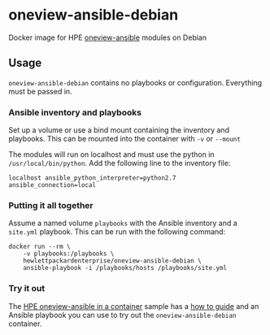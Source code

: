 # oneview-ansible-debian

Docker image for HPE [oneview-ansible](https://github.com/hewlettpackard/oneview-ansible) modules on Debian

## Usage

`oneview-ansible-debian` contains no playbooks or configuration. Everything must be passed in.

### Ansible inventory and playbooks

Set up a volume or use a bind mount containing the inventory and playbooks. This can be mounted into the container with `-v` or `--mount`

The modules will run on localhost and must use the python in `/usr/local/bin/python`. Add the following line to the inventory file:

```console
localhost ansible_python_interpreter=python2.7 ansible_connection=local
```

### Putting it all together

Assume a named volume `playbooks` with the Ansible inventory and a `site.yml` playbook. This can be run with the following command:

```console
docker run --rm \
    -v playbooks:/playbooks \
    hewlettpackardenterprise/oneview-ansible-debian \
    ansible-playbook -i /playbooks/hosts /playbooks/site.yml
```

### Try it out

The [HPE oneview-ansible in a container](https://github.com/HewlettPackard/oneview-ansible-samples/tree/master/oneview-ansible-in-container
) sample has a [how to guide](https://github.com/HewlettPackard/oneview-ansible-samples/blob/master/oneview-ansible-in-container/oneview-ansible-in-container.md) and an Ansible playbook you can use to try out the `oneview-ansible-debian` container.